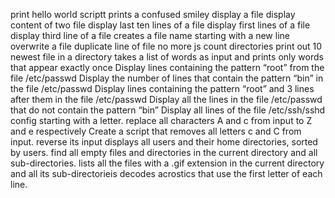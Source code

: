 print hello world
scriptt prints a confused smiley
display a file
display content of two file
display last ten lines of a file
display first lines of a file
display third line of a file
creates a file name starting with a new line
overwrite a file
duplicate line of file
no more js
count directories
print out 10 newest file in a directory
takes a list of words as input and prints only words that appear exactly once
Display lines containing the pattern “root” from the file /etc/passwd
Display the number of lines that contain the pattern “bin” in the file /etc/passwd
Display lines containing the pattern “root” and 3 lines after them in the file /etc/passwd
Display all the lines in the file /etc/passwd that do not contain the pattern “bin”
Display all lines of the file /etc/ssh/sshd config starting with a letter.
replace all characters A and c from input to Z and e respectively
Create a script that removes all letters c and C from input.
 reverse its input
displays all users and their home directories, sorted by users.
find all empty files and directories in the current directory and all sub-directories.
lists all the files with a .gif extension in the current directory and all its sub-directorieis
decodes acrostics that use the first letter of each line.
